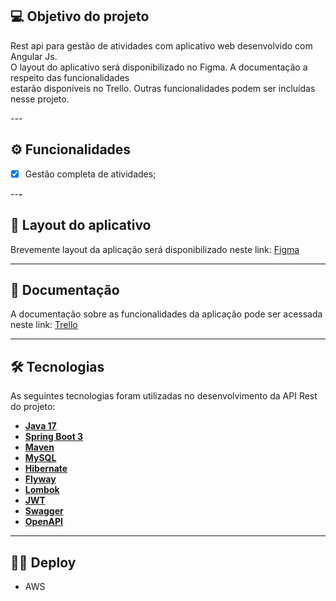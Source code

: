 ## 💻 Objetivo do projeto

<p>Rest api para gestão de atividades com aplicativo web desenvolvido com Angular Js.<br/>
O layout do aplicativo será disponibilizado no Figma. A documentação a respeito das funcionalidades<br/>
estarão disponíveis no Trello. Outras funcionalidades podem ser incluídas nesse projeto.</p>
---

## ⚙️ Funcionalidades

- [x] Gestão completa de atividades;

--**-**

## 🎨 Layout do aplicativo

Brevemente layout da aplicação será disponibilizado neste link: <a href="#">Figma</a>

---

## 📄 Documentação

A documentação sobre as funcionalidades da aplicação pode ser acessada neste link: <a href="#">Trello</a>

---

## 🛠 Tecnologias

As seguintes tecnologias foram utilizadas no desenvolvimento da API Rest do projeto:

- **[Java 17](https://www.oracle.com/java)**
- **[Spring Boot 3](https://spring.io/projects/spring-boot)**
- **[Maven](https://maven.apache.org)**
- **[MySQL](https://www.mysql.com)**
- **[Hibernate](https://hibernate.org)**
- **[Flyway](https://flywaydb.org)**
- **[Lombok](https://projectlombok.org)**
- **[JWT](https://jwt.io/)**
- **[Swagger](https://swagger.io/)**
- **[OpenAPI](https://www.openapis.org/)**
---

## 👨‍🚀 Deploy
 - AWS 
